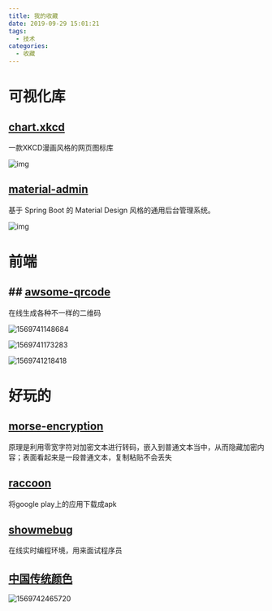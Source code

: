 ```yaml
---
title: 我的收藏
date: 2019-09-29 15:01:21
tags:
  - 技术
categories:
  - 收藏
---
```


# 可视化库
## [chart.xkcd](https://github.com/timqian/chart.xkcd)

一款XKCD漫画风格的网页图标库

![img](https://www.wangbase.com/blogimg/asset/201908/bg2019081909.jpg)

## [material-admin](https://github.com/enilu/material-admin)

基于 Spring Boot 的 Material Design 风格的通用后台管理系统。

![img](https://www.wangbase.com/blogimg/asset/201908/bg2019082001.jpg)

# 前端

## ## [awsome-qrcode](https://github.com/ruanyf/weekly/issues/795)

在线生成各种不一样的二维码

![1569741148684](/home/floyd/.config/Typora/typora-user-images/1569741148684.png)

![1569741173283](/home/floyd/.config/Typora/typora-user-images/1569741173283.png)

![1569741218418](/home/floyd/.config/Typora/typora-user-images/1569741218418.png)



# 好玩的

## [morse-encryption](https://github.com/rover95/morse-encrypt)

原理是利用零宽字符对加密文本进行转码，嵌入到普通文本当中，从而隐藏加密内容；表面看起来是一段普通文本，复制粘贴不会丢失

## [raccoon](https://raccoon.onyxbits.de/)

将google play上的应用下载成apk

## [showmebug](https://www.showmebug.com/)

在线实时编程环境，用来面试程序员

## [中国传统颜色](https://colors.ichuantong.cn/)

![1569742465720](/home/floyd/.config/Typora/typora-user-images/1569742465720.png)